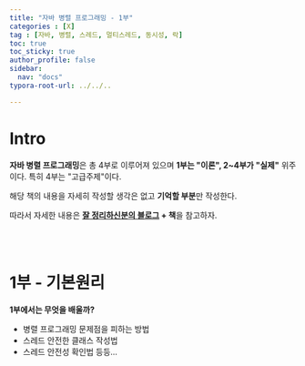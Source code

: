 ```yaml
---
title: "자바 병렬 프로그래밍 - 1부"
categories : [X]
tag : [자바, 병렬, 스레드, 멀티스레드, 동시성, 락]
toc: true
toc_sticky: true
author_profile: false
sidebar:
  nav: "docs"
typora-root-url: ../../..

---
```




# Intro

**자바 병렬 프로그래밍**은 총 4부로 이루어져 있으며 **1부는 "이론", 2~4부가 "실제"** 위주이다. 특히 4부는 "고급주제"이다.

해당 책의 내용을 자세히 작성할 생각은 없고 **기억할 부분**만 작성한다.

따라서 자세한 내용은 **[잘 정리하신분의 블로그](https://naeti.tistory.com/m/category/Java/%EB%B3%91%EB%A0%AC%20%ED%94%84%EB%A1%9C%EA%B7%B8%EB%9E%98%EB%B0%8D) + 책**을 참고하자.

<br><br>

# 1부 - 기본원리

**1부에서는 무엇을 배울까?**

- 병렬 프로그래밍 문제점을 피하는 방법
- 스레드 안전한 클래스 작성법
- 스레드 안전성 확인법 등등...

<br><br>

## 




